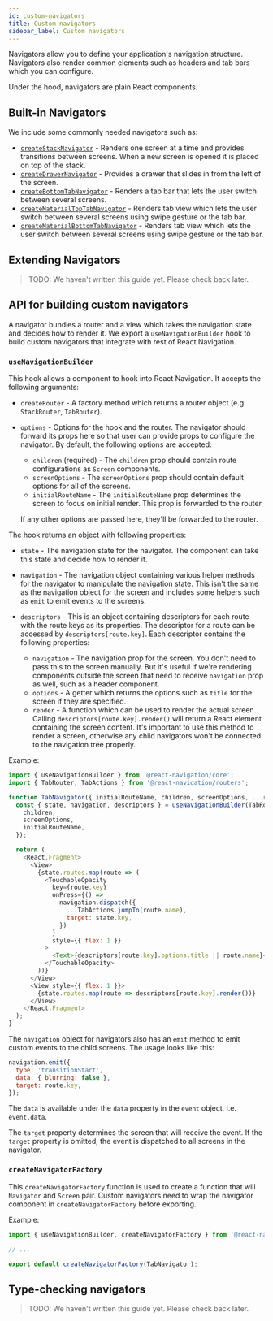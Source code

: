 ```yaml
---
id: custom-navigators
title: Custom navigators
sidebar_label: Custom navigators
---
```


Navigators allow you to define your application's navigation structure. Navigators also render common elements such as headers and tab bars which you can configure.

Under the hood, navigators are plain React components.

## Built-in Navigators

We include some commonly needed navigators such as:

- [`createStackNavigator`](stack-navigator.html) - Renders one screen at a time and provides transitions between screens. When a new screen is opened it is placed on top of the stack.
- [`createDrawerNavigator`](drawer-navigator.html) - Provides a drawer that slides in from the left of the screen.
- [`createBottomTabNavigator`](bottom-tab-navigator.html) - Renders a tab bar that lets the user switch between several screens.
- [`createMaterialTopTabNavigator`](material-top-tab-navigator.html) - Renders tab view which lets the user switch between several screens using swipe gesture or the tab bar.
- [`createMaterialBottomTabNavigator`](material-bottom-tab-navigator.html) - Renders tab view which lets the user switch between several screens using swipe gesture or the tab bar.

## Extending Navigators

> TODO: We haven't written this guide yet. Please check back later.

## API for building custom navigators

A navigator bundles a router and a view which takes the navigation state and decides how to render it. We export a `useNavigationBuilder` hook to build custom navigators that integrate with rest of React Navigation.

### `useNavigationBuilder`

This hook allows a component to hook into React Navigation. It accepts the following arguments:

- `createRouter` - A factory method which returns a router object (e.g. `StackRouter`, `TabRouter`).
- `options` - Options for the hook and the router. The navigator should forward its props here so that user can provide props to configure the navigator. By default, the following options are accepted:

  - `children` (required) - The `children` prop should contain route configurations as `Screen` components.
  - `screenOptions` - The `screenOptions` prop should contain default options for all of the screens.
  - `initialRouteName` - The `initialRouteName` prop determines the screen to focus on initial render. This prop is forwarded to the router.

  If any other options are passed here, they'll be forwarded to the router.

The hook returns an object with following properties:

- `state` - The navigation state for the navigator. The component can take this state and decide how to render it.
- `navigation` - The navigation object containing various helper methods for the navigator to manipulate the navigation state. This isn't the same as the navigation object for the screen and includes some helpers such as `emit` to emit events to the screens.
- `descriptors` - This is an object containing descriptors for each route with the route keys as its properties. The descriptor for a route can be accessed by `descriptors[route.key]`. Each descriptor contains the following properties:

  - `navigation` - The navigation prop for the screen. You don't need to pass this to the screen manually. But it's useful if we're rendering components outside the screen that need to receive `navigation` prop as well, such as a header component.
  - `options` - A getter which returns the options such as `title` for the screen if they are specified.
  - `render` - A function which can be used to render the actual screen. Calling `descriptors[route.key].render()` will return a React element containing the screen content. It's important to use this method to render a screen, otherwise any child navigators won't be connected to the navigation tree properly.

Example:

```js
import { useNavigationBuilder } from '@react-navigation/core';
import { TabRouter, TabActions } from '@react-navigation/routers';

function TabNavigator({ initialRouteName, children, screenOptions, ...rest }) {
  const { state, navigation, descriptors } = useNavigationBuilder(TabRouter, {
    children,
    screenOptions,
    initialRouteName,
  });

  return (
    <React.Fragment>
      <View>
        {state.routes.map(route => (
          <TouchableOpacity
            key={route.key}
            onPress={() =>
              navigation.dispatch({
                ...TabActions.jumpTo(route.name),
                target: state.key,
              })
            }
            style={{ flex: 1 }}
          >
            <Text>{descriptors[route.key].options.title || route.name}</Text>
          </TouchableOpacity>
        ))}
      </View>
      <View style={{ flex: 1 }}>
        {state.routes.map(route => descriptors[route.key].render())}
      </View>
    </React.Fragment>
  );
}
```

The `navigation` object for navigators also has an `emit` method to emit custom events to the child screens. The usage looks like this:

```js
navigation.emit({
  type: 'transitionStart',
  data: { blurring: false },
  target: route.key,
});
```

The `data` is available under the `data` property in the `event` object, i.e. `event.data`.

The `target` property determines the screen that will receive the event. If the `target` property is omitted, the event is dispatched to all screens in the navigator.

### `createNavigatorFactory`

This `createNavigatorFactory` function is used to create a function that will `Navigator` and `Screen` pair. Custom navigators need to wrap the navigator component in `createNavigatorFactory` before exporting.

Example:

```js
import { useNavigationBuilder, createNavigatorFactory } from '@react-navigation/core';

// ...

export default createNavigatorFactory(TabNavigator);
```

## Type-checking navigators

> TODO: We haven't written this guide yet. Please check back later.

